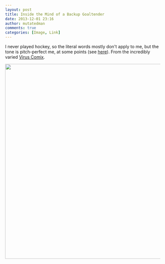 ```yaml
---
layout: post
title: Inside the Mind of a Backup Goaltender
date: 2013-12-01 23:16
author: mutatedman
comments: true
categories: [Image, Link]
---
```

I never played hockey, so the literal words mostly don't apply to me, but the tone is pitch-perfect me, at some points (see <a title="What being a soccer goalie and being a hardware architect have in common" href="http://samuelthomaservin.wordpress.com/2013/10/09/what-being-a-soccer-goalie-and-being-a-hardware-architect-have-in-common/">here</a>). From the incredibly varied <a href="http://www.viruscomix.com/">Virus Comix</a>.

<a href="http://www.viruscomix.com/osgord.jpg"><img class="alignnone" alt="" src="http://www.viruscomix.com/osgord.jpg" width="779" height="633" /></a>
